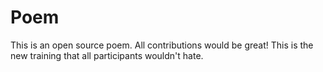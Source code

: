 # Poem
This is an open source poem. All contributions would be great!
This is the new training that all participants wouldn't hate.
